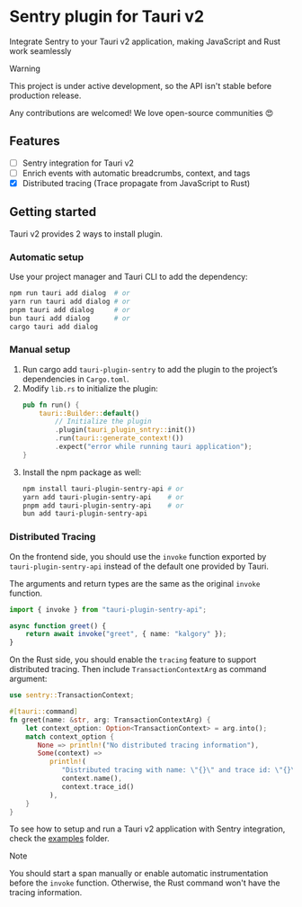 # Sentry plugin for Tauri v2

Integrate Sentry to your Tauri v2 application, making JavaScript and Rust work seamlessly

> [!WARNING]
> This project is under active development, so the API isn't stable before production release.
>
> Any contributions are welcomed! We love open-source communities 😍

## Features

- [ ] Sentry integration for Tauri v2
- [ ] Enrich events with automatic breadcrumbs, context, and tags
- [x] Distributed tracing (Trace propagate from JavaScript to Rust)

## Getting started

Tauri v2 provides 2 ways to install plugin.

### Automatic setup

Use your project manager and Tauri CLI to add the dependency:

```bash
npm run tauri add dialog  # or
yarn run tauri add dialog # or
pnpm tauri add dialog     # or
bun tauri add dialog      # or
cargo tauri add dialog
```

### Manual setup

1. Run cargo add `tauri-plugin-sentry` to add the plugin to the project’s dependencies in `Cargo.toml`.
2. Modify `lib.rs` to initialize the plugin:
    ```rust
    pub fn run() {
        tauri::Builder::default()
            // Initialize the plugin
            .plugin(tauri_plugin_sntry::init())
            .run(tauri::generate_context!())
            .expect("error while running tauri application");
    }
    ```
3. Install the npm package as well:
    ```bash
    npm install tauri-plugin-sentry-api # or
    yarn add tauri-plugin-sentry-api    # or
    pnpm add tauri-plugin-sentry-api    # or
    bun add tauri-plugin-sentry-api
    ```

### Distributed Tracing

On the frontend side, you should use the `invoke` function exported by `tauri-plugin-sentry-api` instead of the default one provided by Tauri.

The arguments and return types are the same as the original `invoke` function.

```typescript
import { invoke } from "tauri-plugin-sentry-api";

async function greet() {
    return await invoke("greet", { name: "kalgory" });
}
```

On the Rust side, you should enable the `tracing` feature to support distributed tracing. Then include `TransactionContextArg` as command argument:

```Rust
use sentry::TransactionContext;

#[tauri::command]
fn greet(name: &str, arg: TransactionContextArg) {
    let context_option: Option<TransactionContext> = arg.into();
    match context_option {
       None => println!("No distributed tracing information"),
       Some(context) =>
          println!(
             "Distributed tracing with name: \"{}\" and trace id: \"{}\"",
             context.name(),
             context.trace_id()
          ),
    }
}
```

To see how to setup and run a Tauri v2 application with Sentry integration, check the [examples](./examples) folder.

> [!NOTE]
> You should start a span manually or enable automatic instrumentation before the `invoke` function.
> Otherwise, the Rust command won't have the tracing information.